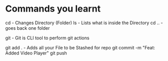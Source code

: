 # Commands you learnt

cd - Changes Directory (Folder)
ls - Lists what is inside the Directory
cd .. - goes back one folder

git - Git is CLI tool to perform git actions

git add . - Adds all your File to be Stashed for repo
git commit -m "Feat: Added Video Player"
git push